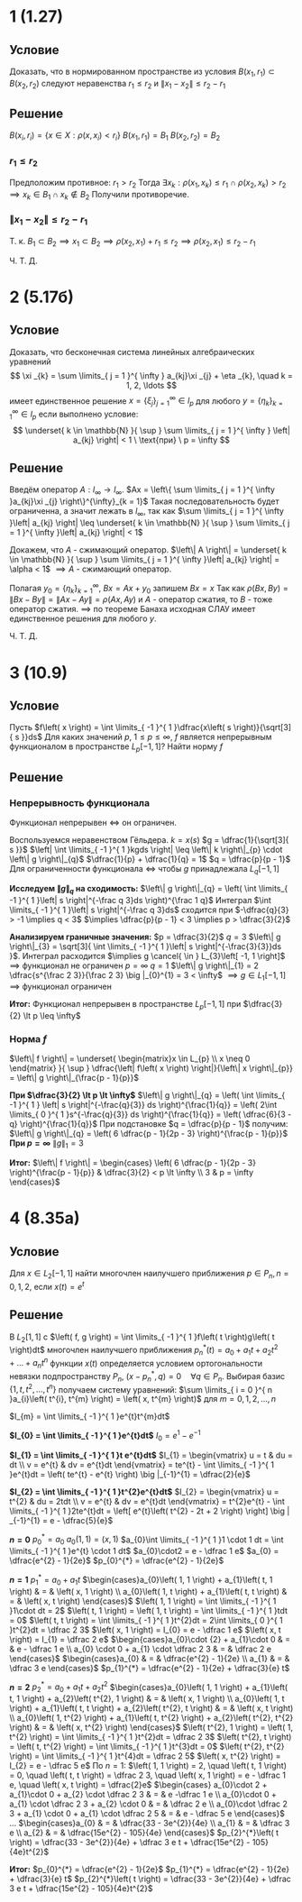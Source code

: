 # 1 (1.27)
## Условие
Доказать, что в нормированном пространстве из условия $B \left( x_{1}, r_{1} \right) \subset B\left( x_{2}, r_{2} \right)$ следуют неравенства $r_{1} \leq r_{2}$ и $\left\| x_{1} - x_{2} \right\| \leq r_{2} - r_{1}$

## Решение
$B\left( x_{i}, r_{i} \right) = \left\{ x \in X: \rho \left( x, x_{i} \right) < r_{i} \right\}$
$B\left( x_{1}, r_{1} \right) = B_{1}$
$B\left( x_{2}, r_{2} \right) = B_{2}$
### $r_{1} \leq r_{2}$
Предположим противное: $r_{1} > r_{2}$
Тогда $\exists x_{k}: \rho \left( x_{1}, x_{k} \right) \leq r_{1} \ \cap \ \rho \left( x_{2}, x_{k} \right) \gt r_{2} \implies x_{k} \in B_{1} \cap x_{k} \not \in B_{2}$
Получили противоречие.

### $\left\| x_{1} - x_{2} \right\| \leq r_{2} - r_{1}$
Т. к. $B_{1} \subset B_{2} \implies x_{1} \subset B_{2} \implies \rho \left( x_{2}, x_{1} \right) + r_{1} \leq r_{2} \implies \rho \left( x_{2}, x_{1} \right) \leq r_{2} - r_{1}$

Ч. Т. Д.


# 2 (5.17б)
## Условие
Доказать, что бесконечная система линейных алгебраических уравнений
$$
\xi _{k} = \sum \limits_{ j = 1 }^{ \infty } a_{kj}\xi _{j} + \eta _{k}, \quad k = 1, 2, \ldots 
$$
имеет единственное решение $x = \left\{ \xi _{j} \right\}^{\infty}_{j = 1} \in l_{p}$ для любого $y = \left\{ \eta _{k} \right\}^{\infty}_{k = 1} \in l_{p}$ если выполнено условие:
$$
\underset{ k \in \mathbb{N} }{ \sup } \sum \limits_{ j = 1 }^{ \infty } \left| a_{kj} \right| < 1 \ \text{при} \ p = \infty
$$
## Решение
Введём оператор $A: l_{\infty} \to l_{\infty}$.
$Ax = \left\{ \sum \limits_{ j = 1 }^{ \infty }a_{kj}\xi _{j} \right\}^{\infty}_{k = 1}$
Такая последовательность будет ограниченна, а значит лежать в $l_{\infty}$, так как  $\sum \limits_{ j = 1 }^{ \infty }\left| a_{kj} \right| \leq \underset{ k \in \mathbb{N} }{ \sup } \sum \limits_{ j = 1 }^{ \infty }\left| a_{kj} \right| < 1$

Докажем, что $A$ - сжимающий оператор.
$\left\| A \right\| = \underset{ k \in \mathbb{N} }{ \sup } \sum \limits_{ j = 1 }^{ \infty }\left| a_{kj} \right| = \alpha < 1$
$\implies A$ - сжимающий оператор.

Полагая $y_{0} = \left\{ \eta _{k} \right\}^{\infty}_{k = 1},\ Bx = Ax + y_{0}$ запишем $Bx = x$
Так как $\rho \left( Bx, By \right) = \left\| Bx - By \right\| = \left\| Ax - Ay \right\| = \rho \left( Ax, Ay \right)$ и $A$ - оператор сжатия, то $B$ - тоже оператор сжатия.
$\implies$ по теореме Банаха исходная СЛАУ имеет единственное решения для любого $y$.

Ч. Т. Д.

# 3 (10.9)
## Условие
Пусть $f\left( x \right) = \int \limits_{ -1 }^{ 1 }\dfrac{x\left( s \right)}{\sqrt[3]{ s }}ds$
Для каких значений $p$, $1 \leq p \leq \infty$, $f$ является непрерывным функционалом в пространстве $L_{p}\left[ -1, 1 \right]$?
Найти норму $f$
## Решение
### Непрерывность функционала
Функционал непрерывен $\iff$ он ограничен.

Воспользуемся неравенством Гёльдера.
$k = x\left( s \right)$
$g = \dfrac{1}{\sqrt[3]{ s }}$
$\left| \int \limits_{ -1 }^{ 1 }kgds \right| \leq \left\| k \right\|_{p} \cdot \left\| g \right\|_{q}$
$\dfrac{1}{p} + \dfrac{1}{q} = 1$
$q = \dfrac{p}{p - 1}$
Для ограниченности функционала $\iff$ чтобы $g$ принадлежала $L_{q}\left[ -1, 1 \right]$

**Исследуем $\left\| g \right\|_{q}$ на сходимость:**
	$\left\| g \right\|_{q} = \left( \int \limits_{ -1 }^{ 1 }\left| s \right|^{-\frac q 3}ds \right)^{\frac 1 q}$
	Интеграл $\int \limits_{ -1 }^{ 1 }\left| s \right|^{-\frac q 3}ds$ сходится при $-\dfrac{q}{3} > -1 \implies q < 3$
	$\implies \dfrac{p}{p - 1} < 3 \implies p > \dfrac{3}{2}$

**Анализируем граничные значения:**
	$p = \dfrac{3}{2}$
		$q = 3$
		$\left\| g \right\|_{3} = \sqrt[3]{ \int \limits_{ -1 }^{ 1 }\left| s \right|^{-\frac{3}{3}}ds }$. Интеграл расходится
		$\implies g \cancel{ \in } L_{3}\left[ -1, 1 \right]$
		$\implies$ функционал  не ограничен
	$p = \infty$
		$q = 1$
		$\left\| g \right\|_{1} = 2 \dfrac{s^{\frac 2 3}}{\frac 2 3} \big |_{0}^{1}  = 3 < \infty$
		$\implies g \in L_{1}\left[ -1, 1 \right]$
		$\implies$ функционал ограничен

**Итог:**
	Функционал непрерывен в пространстве $L_{p}\left[ -1, 1 \right]$ при $\dfrac{3}{2} \lt p \leq \infty$

### Норма $f$
$\left\| f \right\| = \underset{ \begin{matrix}x \in L_{p} \\ x \neq 0 \end{matrix} }{ \sup } \dfrac{\left| f\left( x \right) \right|}{\left\| x \right\|_{p}} = \left\| g \right\|_{\frac{p - 1}{p}}$

**При $\dfrac{3}{2} \lt p \lt \infty$**
	$\left\| g \right\|_{q} = \left( \int \limits_{ -1 }^{ 1 } \left| s \right|^{-\frac{q}{3}} ds \right)^{\frac{1}{q}} = \left( 2\int \limits_{ 0 }^{ 1 }s^{-\frac{q}{3}} ds \right)^{\frac{1}{q}} = \left( \dfrac{6}{3 - q} \right)^{\frac{1}{q}}$
	При подстановке $q = \dfrac{p}{p - 1}$ получим:
	$\left\| g \right\|_{q} = \left( 6 \dfrac{p - 1}{2p - 3} \right)^{\frac{p - 1}{p}}$
**При $p = \infty$**
	$\left\| g \right\|_{1} = 3$

**Итог:**
	$\left\| f \right\| = \begin{cases} \left( 6 \dfrac{p - 1}{2p - 3} \right)^{\frac{p - 1}{p}} & \dfrac{3}{2} < p \lt \infty  \\ 3 & p = \infty \end{cases}$
# 4 (8.35а)
## Условие
Для $x \in L_{2}\left[ -1, 1 \right]$ найти многочлен наилучшего приближения $p \in P_{n}, n = 0, 1, 2$, если $x\left( t \right) = e^{t}$
## Решение
В $L_{2}\left[ 1, 1 \right]$ с $\left( f, g \right) = \int \limits_{ -1 }^{ 1 }f\left( t \right)g\left( t \right)dt$  многочлен наилучшего приближения $p_{n}^{*}\left( t \right) = a_{0} + a_{1}t + a_{2}t^{2} + \ldots + a_{n}t^{n}$ функции $x\left( t \right)$ определяется условием ортогональности невязки подпространству $P_{n}$, $\left( x - p_{n}^{*}, q \right) = 0 \quad \forall q \in P_{n}$.
Выбирая базис $\left\{ 1, t, t^{2}, \ldots, t^{n} \right\}$ получаем систему уравнений: $\sum \limits_{ i = 0 }^{ n }a_{i}\left( t^{i}, t^{m} \right) = \left( x, t^{m} \right)$ для $m = 0, 1, 2, \ldots, n$

$I_{m} = \int \limits_{ -1 }^{ 1 }e^{t}t^{m}dt$

**$I_{0} = \int \limits_{ -1 }^{ 1 }e^{t}dt$**
	$I_{0} = e^{1} - e^{-1}$

**$I_{1} = \int \limits_{ -1 }^{ 1 }t e^{t}dt$**
	$I_{1} = \begin{vmatrix} u = t & du = dt \\ v = e^{t} & dv = e^{t}dt \end{vmatrix} = te^{t} - \int \limits_{ -1 }^{ 1 }e^{t}dt = \left( te^{t} - e^{t} \right) \big |_{-1}^{1} = \dfrac{2}{e}$

**$I_{2} = \int \limits_{ -1 }^{ 1 }t^{2}e^{t}dt$**
	$I_{2} = \begin{vmatrix} u = t^{2} & du = 2tdt \\ v = e^{t} & dv = e^{t}dt \end{vmatrix} = t^{2}e^{t} - \int \limits_{ -1 }^{ 1 }2te^{t}dt = \left[ e^{t}\left( t^{2} - 2t + 2 \right) \right] \big | _{-1}^{1} = e - \dfrac{5}{e}$


**$n = 0$**
	$p_{0}^{*} = a_{0}$
	$a_{0}\left( 1, 1 \right) = \left( x, 1 \right)$
	$a_{0}\int \limits_{ -1 }^{ 1 }1 \cdot 1 dt = \int \limits_{ -1 }^{ 1 }e^{t} \cdot 1 dt$
	$a_{0}\cdot2 = e - \dfrac 1 e$
	$a_{0} = \dfrac{e^{2} - 1}{2e}$
	$p_{0}^{*} = \dfrac{e^{2} - 1}{2e}$

**$n = 1$**
	$p_{1}^{*} = a_{0} + a_{1}t$
	$\begin{cases}a_{0}\left( 1, 1 \right) + a_{1}\left( t, 1 \right) & = & \left( x, 1 \right) \\ a_{0}\left( 1, t \right) + a_{1}\left( t, t \right) & = & \left( x, t \right) \end{cases}$
	$\left( 1, 1 \right) = \int \limits_{ -1 }^{ 1 }1\cdot dt = 2$
	$\left( t, 1 \right) = \left( 1, t \right) = \int \limits_{ -1 }^{ 1 }tdt = 0$
	$\left( t, t \right) = \int \limits_{ -1 }^{ 1 }t^{2}dt = 2\int \limits_{ 0 }^{ 1 }t^{2}dt = \dfrac 2 3$
	$\left( x, 1 \right) = I_{0} = e - \dfrac 1 e$
	$\left( x, t \right) = I_{1} = \dfrac 2 e$
	$\begin{cases}a_{0}\cdot {2} + a_{1}\cdot 0 & = & e - \dfrac 1 e \\ a_{0} \cdot 0 + a_{1} \cdot \dfrac 2 3 & = & \dfrac 2 e \end{cases}$
	$\begin{cases}a_{0} & = & \dfrac{e^{2} - 1}{2e} \\ a_{1} & = & \dfrac 3 e \end{cases}$
	$p_{1}^{*} = \dfrac{e^{2} - 1}{2e} + \dfrac{3}{e} t$

**$n = 2$**
	$p_{2}^{*} = a_{0} + a_{1}t + a_{2}t^{2}$
	$\begin{cases}a_{0}\left( 1, 1 \right) + a_{1}\left( t, 1 \right) + a_{2}\left( t^{2}, 1 \right) & = & \left( x, 1 \right) \\ a_{0}\left( 1, t \right) + a_{1}\left( t, t \right) + a_{2}\left( t^{2}, t \right) & = & \left( x, t \right) \\ a_{0}\left( 1, t^{2} \right) + a_{1}\left( t, t^{2} \right) + a_{2}\left( t^{2}, t^{2} \right) & = & \left( x, t^{2} \right) \end{cases}$
	$\left( t^{2}, 1 \right) = \left( 1, t^{2} \right) = \int \limits_{ -1 }^{ 1 }t^{2}dt = \dfrac 2 3$
	$\left( t^{2}, t \right) = \left( t, t^{2} \right) = \int \limits_{ -1 }^{ 1 }t^{3}dt = 0$
	$\left( t^{2}, t^{2} \right) = \int \limits_{ -1 }^{ 1 }t^{4}dt = \dfrac 2 5$
	$\left( x, t^{2} \right) = I_{2} = e - \dfrac 5 e$
	По $n = 1$:
	$\left( 1, 1 \right) = 2, \quad \left( t, 1 \right) = 0, \quad \left( t, t \right) = \dfrac 2 3, \quad \left( x, 1 \right) = e - \dfrac 1 e, \quad \left( x, t \right) = \dfrac{2}e$
	$\begin{cases} a_{0}\cdot 2 + a_{1}\cdot 0 + a_{2} \cdot \dfrac 2 3 & = & e -\dfrac 1 e \\ a_{0}\cdot 0 + a_{1} \cdot \dfrac 2 3 + a_{2} \cdot 0  & = & \dfrac 2 e \\ a_{0}\cdot \dfrac 2 3 + a_{1} \cdot 0 + a_{1} \cdot \dfrac 2 5 & = & e - \dfrac 5 e \end{cases}$
	$\ldots$
	$\begin{cases}a_{0} &  = &  \dfrac{33 - 3e^{2}}{4e} \\ a_{1} & = & \dfrac 3 e \\ a_{2} & = & \dfrac{15e^{2} - 105}{4e} \end{cases}$
	$p_{2}^{*}\left( t \right) = \dfrac{33 - 3e^{2}}{4e} + \dfrac 3 e t + \dfrac{15e^{2} - 105}{4e}t^{2}$

**Итог:**
	$p_{0}^{*} = \dfrac{e^{2} - 1}{2e}$
	$p_{1}^{*} = \dfrac{e^{2} - 1}{2e} + \dfrac{3}{e} t$
	$p_{2}^{*}\left( t \right) = \dfrac{33 - 3e^{2}}{4e} + \dfrac 3 e t + \dfrac{15e^{2} - 105}{4e}t^{2}$

